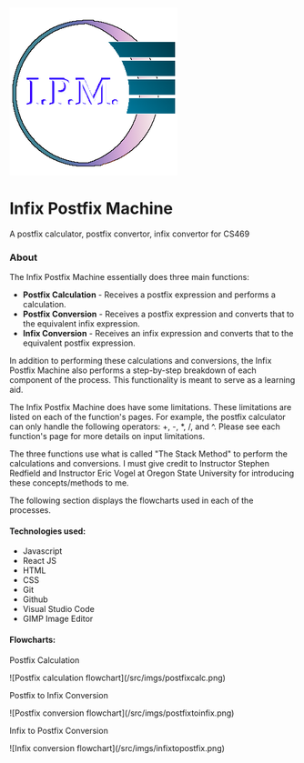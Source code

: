 ![IPM Logo](/src/imgs/logo.png)
# Infix Postfix Machine
A postfix calculator, postfix convertor, infix convertor for CS469

<h3>About</h3>
        <p>The Infix Postfix Machine essentially does three main functions:</p>
        <ul>
          <li><b>Postfix Calculation</b> - Receives a postfix expression and performs a calculation.</li>
          <li><b>Postfix Conversion</b> - Receives a postfix expression and converts that to the equivalent infix expression.</li>
          <li><b>Infix Conversion</b> - Receives an infix expression and converts that to the equivalent postfix expression.</li>
        </ul>
        <p>In addition to performing these calculations and conversions, the Infix Postfix Machine also performs a step-by-step breakdown of each component of the process. This functionality is meant to serve as a learning aid.</p>
        <p>The Infix Postfix Machine does have some limitations. These limitations are listed on each of the function's pages. For example, the postfix calculator can only handle the following operators: +, -, *, /, and ^. Please see each function's page for more details on input limitations.</p>
        <p>The three functions use what is called "The Stack Method" to perform the calculations and conversions. I must give credit to Instructor Stephen Redfield and Instructor Eric Vogel at Oregon State University for introducing these concepts/methods to me.</p>
        <p>The following section displays the flowcharts used in each of the processes.</p>
        <h4 className='techUsed'>Technologies used:</h4>
        <ul>
          <li>Javascript</li>
          <li>React JS</li>
          <li>HTML</li>
          <li>CSS</li>
          <li>Git</li>
          <li>Github</li>
          <li>Visual Studio Code</li>
          <li>GIMP Image Editor</li>
        </ul>
        <h4 className='techUsed'>Flowcharts:</h4>
        <p>Postfix Calculation</p>
        ![Postfix calculation flowchart](/src/imgs/postfixcalc.png)
        <p>Postfix to Infix Conversion</p>
        ![Postfix conversion flowchart](/src/imgs/postfixtoinfix.png)
        <p>Infix to Postfix Conversion</p>
        ![Infix conversion flowchart](/src/imgs/infixtopostfix.png)
